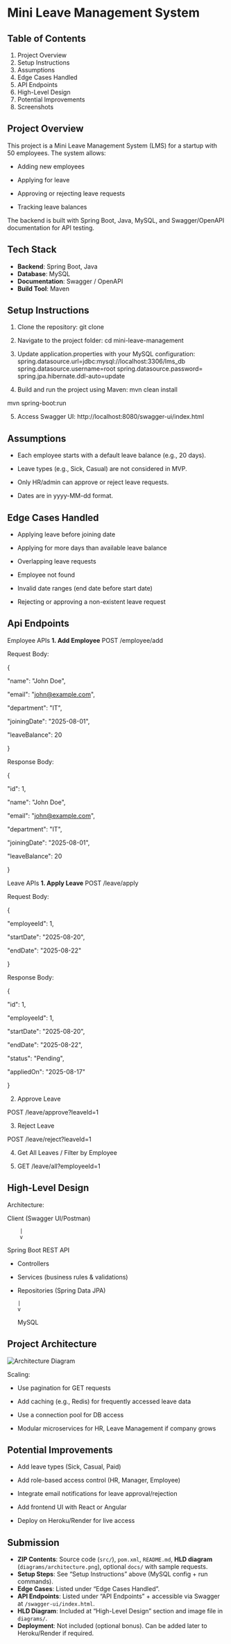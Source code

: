 
# Mini Leave Management System


## Table of Contents
1. Project Overview
2. Setup Instructions
3. Assumptions
4. Edge Cases Handled
5. API Endpoints
6. High-Level Design
7. Potential Improvements
8. Screenshots
## Project Overview
This project is a Mini Leave Management System (LMS) for a startup with 50 employees. The system allows:

- Adding new employees

- Applying for leave

- Approving or rejecting leave requests

- Tracking leave balances

The backend is built with Spring Boot, Java, MySQL, and Swagger/OpenAPI documentation for API testing.

## Tech Stack
- **Backend**: Spring Boot, Java
- **Database**: MySQL
- **Documentation**: Swagger / OpenAPI
- **Build Tool**: Maven


## Setup Instructions
1. Clone the repository:
git clone <repository-url>

2. Navigate to the project folder:
cd mini-leave-management

3. Update application.properties with your MySQL configuration:
spring.datasource.url=jdbc:mysql://localhost:3306/lms_db
spring.datasource.username=root
spring.datasource.password=<your-password>
spring.jpa.hibernate.ddl-auto=update

4. Build and run the project using Maven:
mvn clean install 

mvn spring-boot:run

5. Access Swagger UI:
http://localhost:8080/swagger-ui/index.html

## Assumptions
- Each employee starts with a default leave balance (e.g., 20 days).

- Leave types (e.g., Sick, Casual) are not considered in MVP.

- Only HR/admin can approve or reject leave requests.

- Dates are in yyyy-MM-dd format.
## Edge Cases Handled
- Applying leave before joining date

- Applying for more days than available leave balance

- Overlapping leave requests

- Employee not found

- Invalid date ranges (end date before start date)

- Rejecting or approving a non-existent leave request
##  Api Endpoints
Employee APIs
**1. Add Employee**
POST /employee/add

Request Body:

{

  "name": "John Doe",

  "email": "john@example.com",

  "department": "IT",

  "joiningDate": "2025-08-01",

  "leaveBalance": 20

}

Response Body:

{

  "id": 1,

  "name": "John Doe",

  "email": "john@example.com",

  "department": "IT",

  "joiningDate": "2025-08-01",

  "leaveBalance": 20

}

Leave APIs
**1. Apply Leave**
POST /leave/apply


Request Body:

{

  "employeeId": 1,

  "startDate": "2025-08-20",

  "endDate": "2025-08-22"

}


Response Body:

{

  "id": 1,

  "employeeId": 1,

  "startDate": "2025-08-20",

  "endDate": "2025-08-22",

  "status": "Pending",

  "appliedOn": "2025-08-17"

}

2. Approve Leave

POST /leave/approve?leaveId=1


3. Reject Leave

POST /leave/reject?leaveId=1

4. Get All Leaves / Filter by Employee

5. GET /leave/all?employeeId=1



## High-Level Design
Architecture: 

Client (Swagger UI/Postman)

        |
        v
    
Spring Boot REST API
  - Controllers
  - Services (business rules & validations)
  - Repositories (Spring Data JPA)

        |
        v

      MySQL


##  Project Architecture

![Architecture Diagram](./images/HLD_architecture_diagram.png)



Scaling:

- Use pagination for GET requests

- Add caching (e.g., Redis) for frequently accessed leave data

- Use a connection pool for DB access

- Modular microservices for HR, Leave Management if company grows
## Potential Improvements

- Add leave types (Sick, Casual, Paid)

- Add role-based access control (HR, Manager, Employee)

- Integrate email notifications for leave approval/rejection

- Add frontend UI with React or Angular

- Deploy on Heroku/Render for live access


##  Submission

- **ZIP Contents**: Source code (`src/`), `pom.xml`, `README.md`, **HLD diagram** (`diagrams/architecture.png`), optional `docs/` with sample requests.
- **Setup Steps**: See “Setup Instructions” above (MySQL config + run commands).
- **Edge Cases**: Listed under “Edge Cases Handled”.
- **API Endpoints**: Listed under “API Endpoints” + accessible via Swagger at `/swagger-ui/index.html`.
- **HLD Diagram**: Included at “High-Level Design” section and image file in `diagrams/`.
- **Deployment**: Not included (optional bonus). Can be added later to Heroku/Render if required.
